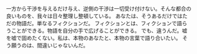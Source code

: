 一方から干渉を与えるだけ与え、逆側の干渉は一切受け付けない。そんな都合の良いものを、我々は日々整理し整頓している。
あなたは、そうあるだけではただの物語だ。単なるフィクションだ。
フィクションとは、フィクションで語らうことができる。物語を自分の手で広げることができる。
でも、違うんだ。嘘を嘘で固めたくない。私は、本物のあなたと、本物の言葉で語り合いたい。
そう願うのは、間違いじゃないんだ。